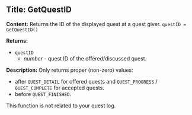 ## Title: GetQuestID

**Content:**
Returns the ID of the displayed quest at a quest giver.
`questID = GetQuestID()`

**Returns:**
- `questID`
  - *number* - quest ID of the offered/discussed quest.

**Description:**
Only returns proper (non-zero) values:
- after `QUEST_DETAIL` for offered quests and `QUEST_PROGRESS` / `QUEST_COMPLETE` for accepted quests.
- before `QUEST_FINISHED`.

This function is not related to your quest log.
